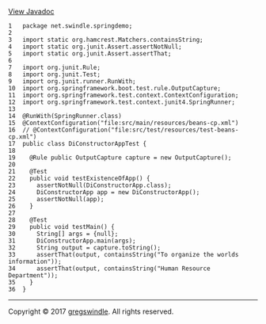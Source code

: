 [View
Javadoc](../../../../testapidocs/net/swindle/springdemo/DiConstructorAppTest.md)

    1   package net.swindle.springdemo;
    2   
    3   import static org.hamcrest.Matchers.containsString;
    4   import static org.junit.Assert.assertNotNull;
    5   import static org.junit.Assert.assertThat;
    6   
    7   import org.junit.Rule;
    8   import org.junit.Test;
    9   import org.junit.runner.RunWith;
    10  import org.springframework.boot.test.rule.OutputCapture;
    11  import org.springframework.test.context.ContextConfiguration;
    12  import org.springframework.test.context.junit4.SpringRunner;
    13  
    14  @RunWith(SpringRunner.class)
    15  @ContextConfiguration("file:src/main/resources/beans-cp.xml")
    16  // @ContextConfiguration("file:src/test/resources/test-beans-cp.xml")
    17  public class DiConstructorAppTest {
    18  
    19    @Rule public OutputCapture capture = new OutputCapture();
    20  
    21    @Test
    22    public void testExistenceOfApp() {
    23      assertNotNull(DiConstructorApp.class);
    24      DiConstructorApp app = new DiConstructorApp();
    25      assertNotNull(app);
    26    }
    27  
    28    @Test
    29    public void testMain() {
    30      String[] args = {null};
    31      DiConstructorApp.main(args);
    32      String output = capture.toString();
    33      assertThat(output, containsString("To organize the worlds information"));
    34      assertThat(output, containsString("Human Resource Department"));
    35    }
    36  }

-----

Copyright © 2017 [gregswindle](https://github.com/gregswindle). All
rights reserved.
